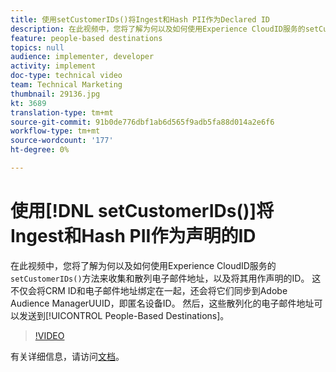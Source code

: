 ```yaml
---
title: 使用setCustomerIDs()将Ingest和Hash PII作为Declared ID
description: 在此视频中，您将了解为何以及如何使用Experience CloudID服务的setCustomerIDs()方法来收集和散列电子邮件地址，以及将其用作声明的ID。 这不仅会将CRM ID和电子邮件地址绑定在一起，还会将它们同步到Adobe Audience ManagerUUID，即匿名设备ID。 这些经过散列处理的电子邮件地址随后可以发送到基于人员的目标。
feature: people-based destinations
topics: null
audience: implementer, developer
activity: implement
doc-type: technical video
team: Technical Marketing
thumbnail: 29136.jpg
kt: 3689
translation-type: tm+mt
source-git-commit: 91b0de776dbf1ab6d565f9adb5fa88d014a2e6f6
workflow-type: tm+mt
source-wordcount: '177'
ht-degree: 0%

---
```



# 使用[!DNL setCustomerIDs()]将Ingest和Hash PII作为声明的ID

在此视频中，您将了解为何以及如何使用Experience CloudID服务的`setCustomerIDs()`方法来收集和散列电子邮件地址，以及将其用作声明的ID。 这不仅会将CRM ID和电子邮件地址绑定在一起，还会将它们同步到Adobe Audience ManagerUUID，即匿名设备ID。 然后，这些散列化的电子邮件地址可以发送到[!UICONTROL People-Based Destinations]。

>[!VIDEO](https://video.tv.adobe.com/v/29136/?quality=12)

有关详细信息，请访问[文档](https://docs.adobe.com/content/help/en/id-service/using/reference/hashing-support.html)。

